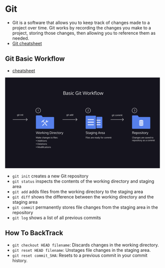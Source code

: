 # Git
- Git is a software that allows you to keep track of changes made to a project over time. Git works by recording the changes you make to a project, storing those changes, then allowing you to reference them as needed.
- [Git cheatsheet](./resources/git-cheat-sheet-education.pdf)

## Git Basic Workflow
- [cheatsheet](./resources/basic_git_workflow.pdf)

![](./resources/basic_git_workflow.png)

- `git init` creates a new Git repository
- `git status` inspects the contents of the working directory and staging area
- `git add` adds files from the working directory to the staging area
- `git diff` shows the difference between the working directory and the staging area
- `git commit` permanently stores file changes from the staging area in the repository
- `git log` shows a list of all previous commits

## How To BackTrack
- `git checkout HEAD filename`: Discards changes in the working directory.
- `git reset HEAD filename`: Unstages file changes in the staging area.
- `git reset commit_SHA`: Resets to a previous commit in your commit history.